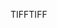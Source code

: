 <span data-ttu-id="f80ca-101">TIFF</span><span class="sxs-lookup"><span data-stu-id="f80ca-101">TIFF</span></span>